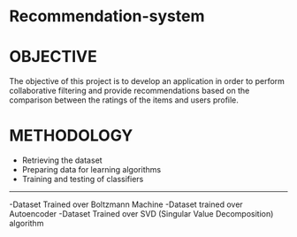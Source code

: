# Recommendation-system

# OBJECTIVE

The objective of this project is to develop an application in order to perform collaborative filtering 
and provide recommendations based on the comparison between the ratings of the items and users profile. 

# METHODOLOGY

- Retrieving the dataset
- Preparing data for learning algorithms
- Training and testing of classifiers

___________________________________________________________________

-Dataset Trained over Boltzmann Machine
-Dataset trained over Autoencoder
-Dataset Trained over SVD (Singular Value Decomposition) algorithm
